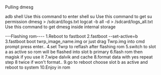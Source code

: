 Pulling dmesg

adb shell
Use this command to enter shell
su
Use this command to get su permission
dmesg > /sdcard/logs.txt
logcat -b all -d > /sdcard/logs_all.txt
Use this command to get dmesg inside internal storage

---Flashing rom----
1.Reboot to fastboot 
2.fastboot --set-active=b
3.fastboot boot twrp_image_name.img or just drag Twrp.img into cmd prompt press enter..
4.set Twrp to reflash after flashing rom
5.switch to slot a as active so rom will be flashed into slot b primary
6.flash rom then magisk if you use it
7.wipe dalvik and cache
8.format data with yes repeat step 8 twice if won't format..
9.go to reboot choose slot b as active and reboot to system
10.Enjoy in rom
